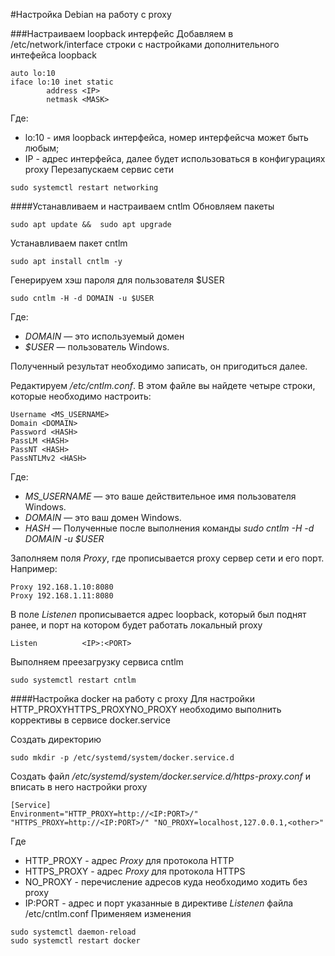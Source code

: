 
#Настройка Debian на работу с proxy

###Настраиваем loopback интерфейс
Добавляем в /etc/network/interface строки с настройками дополнительного интефейса loopback
```
auto lo:10
iface lo:10 inet static
        address <IP>
        netmask <MASK>
```
Где:  
- lo:10 - имя loopback интерфейса, номер интерфейсча может быть любым; 
- IP - адрес интерфейса, далее будет использоваться в конфигурациях proxy
Перезапускаем сервис сети
```
sudo systemctl restart networking
```

####Устанавливаем и настраиваем cntlm
Обновляем пакеты
```
sudo apt update &&  sudo apt upgrade
```
Устанавливаем пакет cntlm
```
sudo apt install cntlm -y
```
Генерируем хэш пароля для пользователя $USER
```
sudo cntlm -H -d DOMAIN -u $USER
```
Где:
- *DOMAIN* — это используемый домен
- *$USER* — пользователь Windows.

Полученный результат необходимо записать, он пригодиться далее.

Редактируем */etc/cntlm.conf*. В этом файле вы найдете четыре строки, которые необходимо настроить:
```
Username <MS_USERNAME>
Domain <DOMAIN>
Password <HASH>
PassLM <HASH>
PassNT <HASH>
PassNTLMv2 <HASH>
```

Где:
- *MS_USERNAME* — это ваше действительное имя пользователя Windows.
- *DOMAIN* — это ваш домен Windows.
- *HASH* — Полученные после выполнения команды *sudo cntlm -H -d DOMAIN -u $USER*

Заполняем поля *Proxy*, где прописывается proxy сервер сети и его порт. Например:
```
Proxy 192.168.1.10:8080
Proxy 192.168.1.11:8080
```
В поле *Listenen* прописывается адрес loopback, который был поднят ранее, и порт на котором будет работать локальный proxy
```
Listen          <IP>:<PORT>
```
Выполняем преезагрузку сервиса cntlm
```
sudo systemctl restart cntlm
```

####Настройка docker на работу с proxy
Для настройки HTTP_PROXYHTTPS_PROXYNO_PROXY необходимо выполнить коррективы в сервисе docker.service

Создать директорию
```
sudo mkdir -p /etc/systemd/system/docker.service.d
```
Создать файл */etc/systemd/system/docker.service.d/https-proxy.conf* и вписать в него настройки proxy
```
[Service]
Environment="HTTP_PROXY=http://<IP:PORT>/" "HTTPS_PROXY=http://<IP:PORT>/" "NO_PROXY=localhost,127.0.0.1,<other>"
```
Где
- HTTP_PROXY - адрес *Proxy* для протокола HTTP
- HTTPS_PROXY - адрес *Proxy* для протокола HTTPS 
- NO_PROXY - перечисление адресов куда необходимо ходить без proxy
- IP:PORT - адрес и порт указанные в директиве *Listenen* файла /etc/cntlm.conf
Применяем изменения
```
sudo systemctl daemon-reload
sudo systemctl restart docker
```


